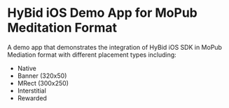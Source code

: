 # HyBid iOS Demo App for MoPub Meditation Format
A demo app that demonstrates the integration of HyBid iOS SDK in MoPub Mediation format with different placement types including:
* Native
* Banner (320x50)
* MRect (300x250)
* Interstitial
* Rewarded
